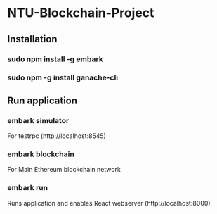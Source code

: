 # NTU-Blockchain-Project

## Installation

### sudo npm install -g embark

### sudo npm -g install ganache-cli

## Run application

### embark simulator 
For testrpc (http://localhost:8545)

### embark blockchain
For Main Ethereum blockchain network 

### embark run
Runs application and enables React webserver (http://localhost:8000)
